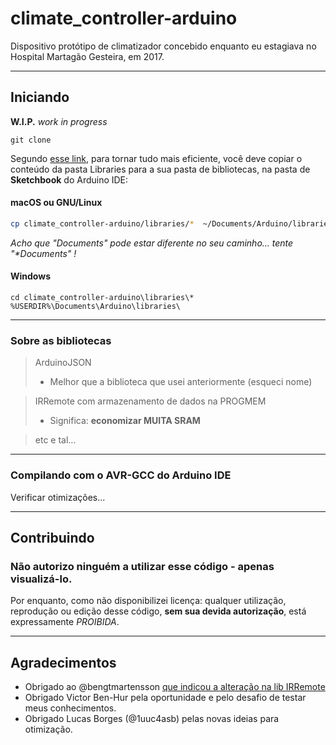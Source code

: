 # climate_controller-arduino
Dispositivo protótipo de climatizador concebido enquanto eu estagiava no Hospital Martagão Gesteira, em 2017. 

----

## Iniciando

**W.I.P.**
_work in progress_

```console
git clone
```

Segundo [esse link](https://www.arduino.cc/en/guide/libraries), para tornar tudo mais eficiente, você deve copiar o conteúdo da pasta Libraries para a sua pasta de bibliotecas, na pasta de **Sketchbook** do Arduino IDE:


#### macOS ou GNU/Linux
```bash
cp climate_controller-arduino/libraries/*  ~/Documents/Arduino/libraries/
```
_Acho que "Documents" pode estar diferente no seu caminho... tente "*Documents" !_

#### Windows
```console
cd climate_controller-arduino\libraries\*  %USERDIR%\Documents\Arduino\libraries\
```


-----

### Sobre as bibliotecas


>ArduinoJSON
> - Melhor que a biblioteca que usei anteriormente (esqueci nome)

>IRRemote com armazenamento de dados na PROGMEM
> - Significa: **economizar MUITA SRAM**

> etc e tal...

-----

### Compilando com o AVR-GCC do Arduino IDE

Verificar otimizações...

----


## Contribuindo

### Não autorizo ninguém a utilizar esse código - apenas visualizá-lo.
Por enquanto, como não disponibilizei licença: qualquer utilização, reprodução ou edição desse código, **sem sua devida autorização**, está expressamente *PROIBIDA*.


----

## Agradecimentos

* Obrigado ao @bengtmartensson [que indicou a alteração na lib IRRemote](https://github.com/z3t0/Arduino-IRremote/issues/238)
* Obrigado Victor Ben-Hur pela oportunidade e pelo desafio de testar meus conhecimentos.
* Obrigado Lucas Borges (@1uuc4asb) pelas novas ideias para otimização.
